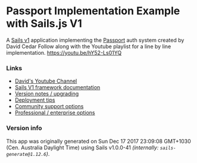 # Passport Implementation Example with Sails.js V1

A [Sails v1](https://sailsjs.com) application implementing the [Passport](http://www.passportjs.org) auth system created by David Cedar
Follow along with the Youtube playlist for a line by line implementation. https://youtu.be/hY52-Ls01YQ

### Links
+ [David's Youtube Channel](https://www.youtube.com/user/Digitalbight)
+ [Sails V1 framework documentation](https://next.sailsjs.com/documentation)
+ [Version notes / upgrading](https://sailsjs.com/documentation/upgrading)
+ [Deployment tips](https://sailsjs.com/documentation/concepts/deployment)
+ [Community support options](https://sailsjs.com/support)
+ [Professional / enterprise options](https://sailsjs.com/enterprise)


### Version info

This app was originally generated on Sun Dec 17 2017 23:09:08 GMT+1030 (Cen. Australia Daylight Time) using Sails v1.0.0-41 _(internally: `sails-generate@1.12.6`)_.



<!--
Note:  Generators are usually run using the globally-installed `sails` CLI (command-line interface).  This CLI version is _environment-specific_ rather than app-specific, thus over time, as a project's dependencies are upgraded or the project is worked on by different developers on different computers using different versions of Node.js, the Sails dependency in its package.json file may differ from the globally-installed Sails CLI release it was originally generated with.  (Be sure to always check out the relevant [upgrading guides](https://sailsjs.com/upgrading) before upgrading the version of Sails used by your app.  If you're stuck, [get help here](https://sailsjs.com/support).)
-->

